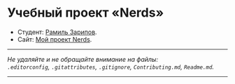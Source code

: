 # Учебный проект «Nerds»

- Студент: [Рамиль Зарипов](https://up.htmlacademy.ru/htmlcss/40/user/241042).
- Сайт: [Мой проект Nerds](https://zarram89.github.io/html1-nerds/).
---

_Не удаляйте и не обращайте внимание на файлы:_<br>
_`.editorconfig`, `.gitattributes`, `.gitignore`, `Contributing.md`, `Readme.md`._

---
